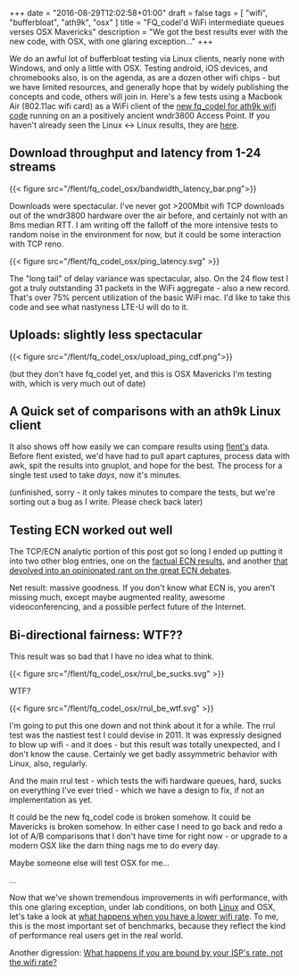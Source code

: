 +++
date = "2016-08-29T12:02:58+01:00"
draft = false
tags = [ "wifi", "bufferbloat", "ath9k", "osx" ]
title = "FQ_codel'd WiFi intermediate queues verses OSX Mavericks"
description = "We got the best results ever with the new code, with OSX, with one glaring exception..."
+++

We do an awful lot of bufferbloat testing via Linux clients, nearly none with Windows, and only a little with OSX. Testing android, iOS devices, and chromebooks also, is on the agenda, as are a dozen other wifi chips - but we have limited resources, and generally hope that by widely publishing the concepts and code, others will join in. Here's a few tests using a Macbook Air (802.11ac wifi card) as a WiFi client of the [new fq_codel for ath9k wifi code](/tags/ath9k) running on an a positively ancient wndr3800 Access Point. If you haven't already seen the Linux <-> Linux results, they are [here](/post/a_look_back_at_cerowrt_wifi).

## Download throughput and latency from 1-24 streams

{{< figure src="/flent/fq_codel_osx/bandwidth_latency_bar.png">}}

Downloads were spectacular. I've never got >200Mbit wifi TCP downloads out of the wndr3800 hardware over the air before, and certainly not with an 8ms median RTT. I am writing off the falloff of the more intensive tests to random noise in the environment for now, but it could be some interaction with TCP reno.

{{< figure src="/flent/fq_codel_osx/ping_latency.svg" >}}

The "long tail" of delay variance was spectacular, also. On the 24
flow test I got a truly outstanding 31 packets in the WiFi aggregate -
also a new record. That's over 75% percent utilization of the basic
WiFi mac. I'd like to take this code and see what nastyness LTE-U will do to it.

## Uploads: slightly less spectacular

{{< figure src="/flent/fq_codel_osx/upload_ping_cdf.png">}}

(but they don't have fq_codel yet, and this is OSX Mavericks I'm testing with, which is very much out of date)

## A Quick set of comparisons with an ath9k Linux client

It also shows off how easily we can compare results using
[flent's](https://www.flent.org) data. Before flent existed, we'd have
had to pull apart captures, process data with awk, spit the results
into gnuplot, and hope for the best. The process for a single test
used to take *days*, now it's minutes.

(unfinished, sorry - it only takes minutes to compare the tests, but we're sorting out a bug as I write. Please check back later)

## Testing ECN worked out well

The TCP/ECN analytic portion of this post got so long I ended up putting
it into two other blog entries, one on the [factual ECN results](/post/ecn_fq_codel_wifi_airbook), and another [that devolved into an opinionated rant on the great ECN debates](/post/ecn_rant).

Net result: massive goodness. If you don't know what ECN is, you
aren't missing much, except maybe augmented reality, awesome
videoconferencing, and a possible perfect future of the Internet.

## Bi-directional fairness: WTF??

This result was so bad that I have no idea what to think.

{{< figure src="/flent/fq_codel_osx/rrul_be_sucks.svg" >}}

WTF?

{{< figure src="/flent/fq_codel_osx/rrul_be_wtf.svg" >}}

I'm going to put this one down and not think about it for a while. The
rrul test was the nastiest test I could devise in 2011. It was
expressly designed to blow up wifi - and it does - but this result was
totally unexpected, and I don't know the cause. Certainly we get badly
assymmetric behavior with Linux, also, regularly.

And the main rrul test - which tests the wifi hardware queues, hard,
sucks on everything I've ever tried - which we have a design to fix,
if not an implementation as yet.

It could be the new fq_codel code is broken somehow. It could be
Mavericks is broken somehow. In either case I need to go back and redo
a lot of A/B comparisons that I don't have time for right now - or
upgrade to a modern OSX like the darn thing nags me to do every day.

Maybe someone else will test OSX for me...

...

Now that we've shown tremendous improvements in wifi performance, with this
one glaring exception, under lab conditions, on both
[Linux](/post/a_look_back_at_cerowrt_wifi) and OSX, let's take a look
at [what happens when you have a lower wifi rate](/post/new_code_lower_rates_more_filling). To me, this is the most important set of benchmarks, because they reflect the kind of performance real users get in the real world.

Another digression: [What happens if you are bound by your ISP's rate, not the wifi rate?](/post/60mbit)

